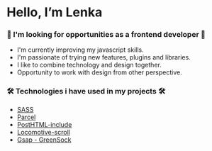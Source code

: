 # Hello, I’m Lenka

### 🚀 I'm looking for opportunities as a frontend developer 🚀

* I'm currently improving my javascript skills.
* I'm passionate of trying new features, plugins and libraries.
* I like to combine technology and design together.
* Opportunity to work with design from other perspective.

### 🛠️ Technologies i have used in my projects 🛠️

* [SASS](https://sass-lang.com/)
* [Parcel](https://parceljs.org/)
* [PostHTML-include](https://www.npmjs.com/package/posthtml-include)
* [Locomotive-scroll](https://github.com/locomotivemtl/locomotive-scroll)
* [Gsap - GreenSock](https://greensock.com/gsap/)
